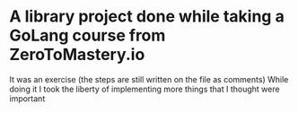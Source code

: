 # A library project done while taking a GoLang course from ZeroToMastery.io
 It was an exercise (the steps are still written on the file as comments) 
 While doing it I took the liberty of implementing more things that I thought were important
